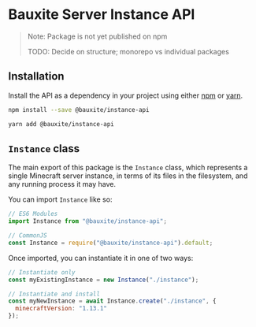 # Bauxite Server Instance API

> Note: Package is not yet published on npm
>
> TODO: Decide on structure; monorepo vs individual packages

## Installation

Install the API as a dependency in your project using either [npm](https://npmjs.com) or [yarn](https://yarnpkg.com).

```sh
npm install --save @bauxite/instance-api
```

```sh
yarn add @bauxite/instance-api
```

## `Instance` class

The main export of this package is the `Instance` class, which represents a single Minecraft server instance, in terms of its files in the filesystem, and any running process it may have.

You can import `Instance` like so:

```js
// ES6 Modules
import Instance from "@bauxite/instance-api";

// CommonJS
const Instance = require("@bauxite/instance-api").default;
```

Once imported, you can instantiate it in one of two ways:

```js
// Instantiate only
const myExistingInstance = new Instance("./instance");

// Instantiate and install
const myNewInstance = await Instance.create("./instance", {
  minecraftVersion: "1.13.1"
});
```
